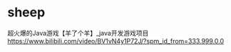 # sheep
超火爆的Java游戏【羊了个羊】_java开发游戏项目
https://www.bilibili.com/video/BV1vN4y1P72J/?spm_id_from=333.999.0.0
